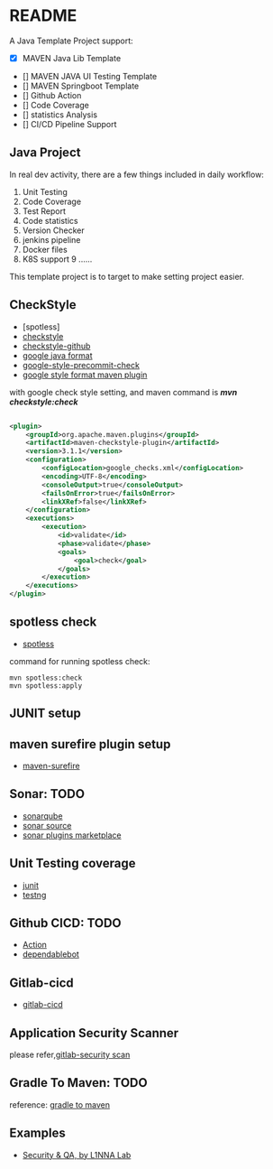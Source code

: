 # README

A Java Template Project support:

- [X] MAVEN Java Lib Template
- [] MAVEN JAVA UI Testing Template
- [] MAVEN Springboot Template
- [] Github Action
- [] Code Coverage
- [] statistics Analysis
- [] CI/CD Pipeline Support

## Java Project

In real dev activity, there are a few things included in daily workflow:

1. Unit Testing
2. Code Coverage
3. Test Report
4. Code statistics
5. Version Checker
6. jenkins pipeline
7. Docker files
8. K8S support 9 ......

This template project is to target to make setting project easier.

## CheckStyle

- [spotless]
- [checkstyle](https://github.com/checkstyle/checkstyle)
- [checkstyle-github](https://github.com/checkstyle)
- [google java format](https://github.com/google/google-java-format)
- [google-style-precommit-check](https://github.com/maltzj/google-style-precommit-hook)
- [google style format maven plugin](https://github.com/Cosium/git-code-format-maven-plugin)

with google check style setting, and maven command is ***mvn checkstyle:check***

```xml

<plugin>
	<groupId>org.apache.maven.plugins</groupId>
	<artifactId>maven-checkstyle-plugin</artifactId>
	<version>3.1.1</version>
	<configuration>
		<configLocation>google_checks.xml</configLocation>
		<encoding>UTF-8</encoding>
		<consoleOutput>true</consoleOutput>
		<failsOnError>true</failsOnError>
		<linkXRef>false</linkXRef>
	</configuration>
	<executions>
		<execution>
			<id>validate</id>
			<phase>validate</phase>
			<goals>
				<goal>check</goal>
			</goals>
		</execution>
	</executions>
</plugin>
```

## spotless check

- [spotless](https://github.com/diffplug/spotless/)

command for running spotless check:

```shell
mvn spotless:check
mvn spotless:apply
```

## JUNIT setup

## maven surefire plugin setup

- [maven-surefire](https://maven.apache.org/surefire/maven-surefire-plugin/index.html)

## Sonar: TODO

- [sonarqube](https://www.sonarqube.org/)
- [sonar source](https://www.sonarsource.com/)
- [sonar plugins marketplace](https://www.sonarplugins.com/)

## Unit Testing coverage

- [junit]()
- [testng]()

## Github CICD: TODO

- [Action](../github/workflows/build.yml)
- [dependablebot](../github/dependabot.yml)

## Gitlab-cicd

- [gitlab-cicd](https://docs.gitlab.com/ee/ci/yaml/README.html)

## Application Security Scanner

please refer,[gitlab-security scan](https://docs.gitlab.com/ee/user/application_security/security_dashboard/index.html)

## Gradle To Maven: TODO

reference: [gradle to maven](https://www.baeldung.com/gradle-build-to-maven-pom)


## Examples

- [Security & QA, by L1NNA Lab](https://github.com/CISC-CMPE-327)